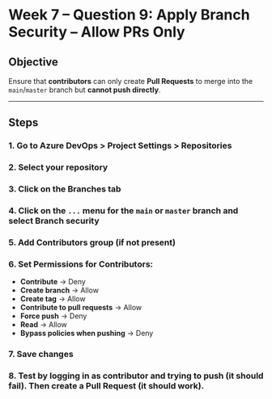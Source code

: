 # Week 7 – Question 9: Apply Branch Security – Allow PRs Only

## Objective
Ensure that **contributors** can only create **Pull Requests** to merge into the `main`/`master` branch but **cannot push directly**.

---

## Steps

### 1. Go to Azure DevOps > Project Settings > Repositories

### 2. Select your repository

### 3. Click on the **Branches** tab

### 4. Click on the `...` menu for the `main` or `master` branch and select **Branch security**

### 5. Add Contributors group (if not present)

### 6. Set Permissions for Contributors:
- **Contribute** → Deny
- **Create branch** → Allow
- **Create tag** → Allow
- **Contribute to pull requests** → Allow
- **Force push** → Deny
- **Read** → Allow
- **Bypass policies when pushing** → Deny

### 7. Save changes

### 8. Test by logging in as contributor and trying to push (it should fail). Then create a Pull Request (it should work).
